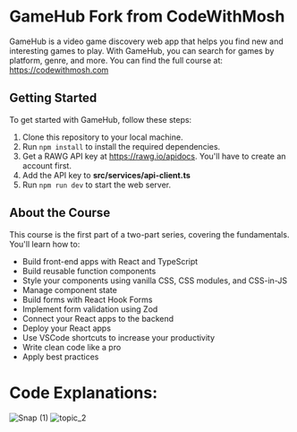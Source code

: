 # GameHub Fork from CodeWithMosh

GameHub is a video game discovery web app that helps you find new and interesting games to play. With GameHub, you can search for games by platform, genre, and more. You can find the full course at: https://codewithmosh.com 

## Getting Started

To get started with GameHub, follow these steps:

1. Clone this repository to your local machine.
2. Run `npm install` to install the required dependencies.
3. Get a RAWG API key at https://rawg.io/apidocs. You'll have to create an account first. 
4. Add the API key to **src/services/api-client.ts**
5. Run `npm run dev` to start the web server. 

## About the Course 
This course is the first part of a two-part series, covering the fundamentals. You'll learn how to:

- Build front-end apps with React and TypeScript
- Build reusable function components
- Style your components using vanilla CSS, CSS modules, and CSS-in-JS
- Manage component state
- Build forms with React Hook Forms
- Implement form validation using Zod
- Connect your React apps to the backend
- Deploy your React apps
- Use VSCode shortcuts to increase your productivity
- Write clean code like a pro
- Apply best practices

# Code Explanations:
![Snap (1)](https://github.com/calebwagner/game-hub/assets/81569328/5fbf4b8f-4a01-443b-b2af-05fb7c12ebd8)
![topic_2](https://github.com/calebwagner/game-hub/assets/81569328/4caed05b-45f4-4ca6-997b-727aba4683a4)
